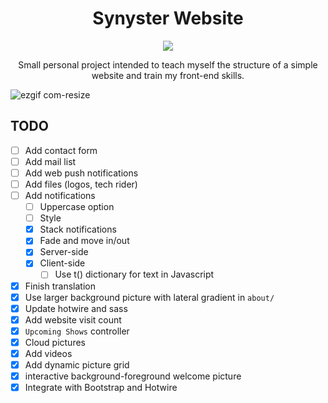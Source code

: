 <center>

# Synyster Website

[<img src="https://img.shields.io/badge/website-link-blue">](https://synyster.ch)

Small personal project intended to teach myself the structure of a simple website and train my front-end skills.

</center>

![ezgif com-resize](https://github.com/user-attachments/assets/39635fcb-da16-4492-af24-33c463312141)

## TODO

- [ ] Add contact form
- [ ] Add mail list
- [ ] Add web push notifications
- [ ] Add files (logos, tech rider)
- [ ] Add notifications
  - [ ] Uppercase option
  - [ ] Style
  - [X] Stack notifications
  - [X] Fade and move in/out
  - [X] Server-side
  - [X] Client-side
    - [ ] Use t() dictionary for text in Javascript
- [X] Finish translation
- [X] Use larger background picture with lateral gradient in `about/`
- [X] Update hotwire and sass
- [X] Add website visit count
- [X] `Upcoming Shows` controller
- [X] Cloud pictures
- [X] Add videos
- [X] Add dynamic picture grid
- [X] interactive background-foreground welcome picture
- [X] Integrate with Bootstrap and Hotwire
